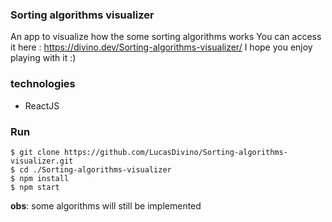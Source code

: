 ### Sorting algorithms visualizer

An app to visualize how the some sorting algorithms works 
You can access it here : https://divino.dev/Sorting-algorithms-visualizer/
I hope you enjoy playing with it :)

### technologies

* ReactJS

### Run 

```
$ git clone https://github.com/LucasDivino/Sorting-algorithms-visualizer.git
$ cd ./Sorting-algorithms-visualizer
$ npm install
$ npm start
```

**obs**: some algorithms will still be implemented

